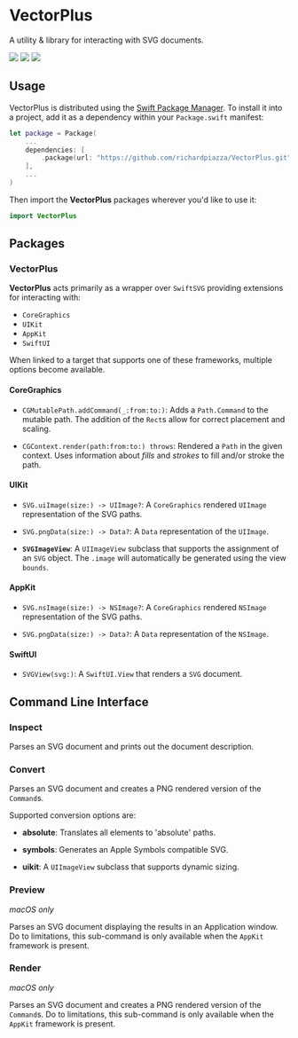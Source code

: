 # VectorPlus

A utility & library for interacting with SVG documents.

[![](https://github.com/richardpiazza/VectorPlus/workflows/Swift/badge.svg?branch=main)](https://github.com/richardpiazza/VectorPlus/workflows/Swift/badge.svg?branch=main)
[![](https://img.shields.io/endpoint?url=https%3A%2F%2Fswiftpackageindex.com%2Fapi%2Fpackages%2Frichardpiazza%2FVectorPlus%2Fbadge%3Ftype%3Dswift-versions)](https://swiftpackageindex.com/richardpiazza/VectorPlus)
[![](https://img.shields.io/endpoint?url=https%3A%2F%2Fswiftpackageindex.com%2Fapi%2Fpackages%2Frichardpiazza%2FVectorPlus%2Fbadge%3Ftype%3Dplatforms)](https://swiftpackageindex.com/richardpiazza/VectorPlus)

## Usage

VectorPlus is distributed using the [Swift Package Manager](https://swift.org/package-manager). To install it into a project, add it as a dependency within your `Package.swift` manifest:

```swift
let package = Package(
    ...
    dependencies: [
        .package(url: "https://github.com/richardpiazza/VectorPlus.git", from: "0.4.0")
    ],
    ...
)
```

Then import the **VectorPlus** packages wherever you'd like to use it:

```swift
import VectorPlus
```

## Packages

### VectorPlus

**VectorPlus** acts primarily as a wrapper over `SwiftSVG` providing extensions for interacting with:

* `CoreGraphics`
* `UIKit`
* `AppKit`
* `SwiftUI`

When linked to a target that supports one of these frameworks, multiple options become available.

#### CoreGraphics

* `CGMutablePath.addCommand(_:from:to:)`: Adds a `Path.Command` to the mutable path. The addition of the `Rect`s allow for correct placement and scaling.

* `CGContext.render(path:from:to:) throws`: Rendered a `Path` in the given context. Uses information about _fills_ and _strokes_ to fill and/or stroke the path.

#### UIKit

* `SVG.uiImage(size:) -> UIImage?`: A `CoreGraphics` rendered `UIImage` representation of the SVG paths.

* `SVG.pngData(size:) -> Data?`: A `Data` representation of the `UIImage`.

* **`SVGImageView`**: A `UIImageView` subclass that supports the assignment of an `SVG` object. The `.image` will automatically be generated using the view `bounds`.

#### AppKit

* `SVG.nsImage(size:) -> NSImage?`: A `CoreGraphics` rendered `NSImage` representation of the SVG paths.

* `SVG.pngData(size:) -> Data?`: A `Data` representation of the `NSImage`.

#### SwiftUI

* `SVGView(svg:)`: A `SwiftUI.View` that renders a `SVG` document.

## Command Line Interface

### Inspect

Parses an SVG document and prints out the document description.

### Convert

Parses an SVG document and creates a PNG rendered version of the `Command`s.

Supported conversion options are:

* **absolute**: Translates all elements to 'absolute' paths.

* **symbols**: Generates an Apple Symbols compatible SVG.

* **uikit**: A `UIImageView` subclass that supports dynamic sizing.

### Preview

_macOS only_

Parses an SVG document displaying the results in an Application window. Do to limitations, this sub-command is only available when the `AppKit` framework is present.

### Render

_macOS only_

Parses an SVG document and creates a PNG rendered version of the `Command`s. Do to limitations, this sub-command is only available when the `AppKit` framework is present.
